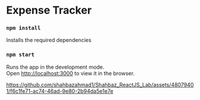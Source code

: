 # Expense Tracker

### `npm install`

Installs the required dependencies

### `npm start`

Runs the app in the development mode.\
Open [http://localhost:3000](http://localhost:3000) to view it in the browser.

https://github.com/shahbazahmad1/Shahbaz_ReactJS_Lab/assets/48079401/f6c1fe71-ac74-46ad-9e80-2b94da5e1e7e











